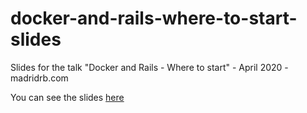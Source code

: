 # docker-and-rails-where-to-start-slides
Slides for the talk "Docker and Rails - Where to start" - April 2020 - madridrb.com

You can see the slides [here](https://docker-and-rails-where-to-start.alfonsoalba.com/#/)
